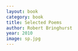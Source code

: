 ```yaml
---
layout: book
category: book
title: Selected Poems
author: Robert Bringhurst
year: 2010
image: sp.jpg
---
```

